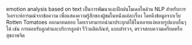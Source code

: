 emotion analysis based on text 
เป็นการพัฒนาและฝึกฝนโมเดลในด้าน NLP สำหรับการวิเคราะห์อารมณ์จากข้อความ
เพื่อแสดงความรู้สึกของผู้ชมในหนังแต่ละเรื่อง โดยดึงข้อมูลจากเว็บ 
Rotten Tomatoes ออกมาทดสอบ โดยเราสามารถนำมาประยุกต์ใช้ในหลายแง่หลายรูปแบบอื่นๆ ได้ เช่น การตอบรับลูกค้าและบริการลูกค้า รีวิวผลิตภัณฑ์, แบบสำรวจ, ตรวจสอบความเครียดหรือสุขภาพจิต
